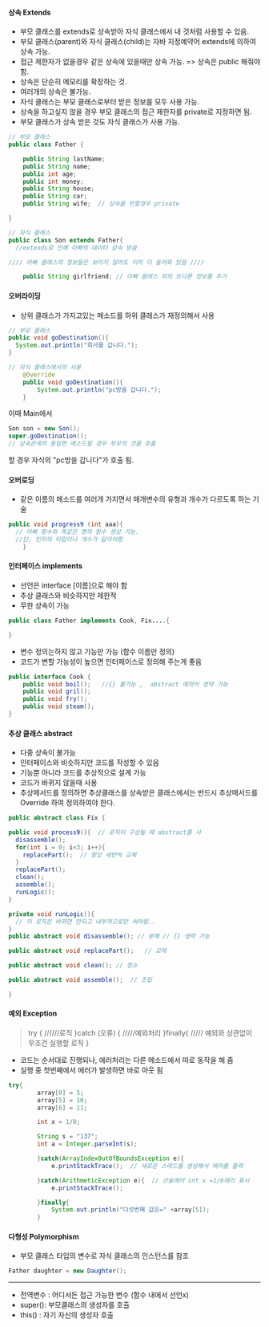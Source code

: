 #### 상속 Extends

- 부모 클래스를 extends로 상속받아 자식 클래스에서 내 것처럼 사용할 수 있음.
- 부모 클래스(parent)와 자식 클래스(child)는 자바 지정예약어 extends에 의하여 상속 가능.
- 접근 제한자가 없을경우 같은 상속에 있을때만 상속 가능.
=> 상속은 public 해줘야 함.
- 상속은 단순히 메모리를 확장하는 것.
- 여러개의 상속은 불가능.
- 자식 클래스는 부모 클래스로부터 받은 정보를 모두 사용 가능.
- 상속을 하고싶지 않을 경우 부모 클래스의 접근 제한자를 private로 지정하면 됨.
- 부모 클래스가 상속 받은 것도 자식 클래스가 사용 가능.

```java
// 부모 클래스
public class Father {

	public String lastName;
	public String name;
	public int age;
	public int money;
	public String house;
	public String car;
	public String wife;  // 상속을 안할경우 private

}

// 자식 클래스
public class Son extends Father{  
  //extends로 인해 아빠의 데이터 상속 받음

//// 아빠 클래스의 정보들은 보이지 않아도 이미 다 들어와 있음 ////

	public String girlfriend; // 아빠 클래스 외의 또다른 정보를 추가

  ```


#### 오버라이딩

- 상위 클래스가 가지고있는 메소드를 하위 클래스가 재정의해서 사용

```java
// 부모 클래스
public void goDestination(){
  System.out.println("회사를 갑니다.");
}

// 자식 클래스에서의 사용
	@Override
	public void goDestination(){
		System.out.println("pc방을 갑니다.");
	}

```
이때 Main에서

```java
Son son = new Son();
super.goDestination();  
// 상속관계의 동일한 메소드일 경우 부모의 것을 호출
```
할 경우 자식의 "pc방을 갑니다"가 호출 됨.


#### 오버로딩

- 같은 이름의 메소드를 여러개 가지면서 매개변수의 유형과 개수가 다르도록 하는 기술

```java
public void progress9 (int aaa){
  // 아빠 함수와 똑같은 명의 함수 생성 가능.
  //단, 인자의 타입이나 개수가 달라야함
	}
````
#### 인터페이스 implements

- 선언은 interface [이름]으로 해야 함
- 추상 클래스와 비슷하지만 제한적
- 무한 상속이 가능
``` java
public class Father implements Cook, Fix....{

}
```
- 변수 정의는하지 않고 기능만 가능 (함수 이름만 정의)
- 코드가 변할 가능성이 높으면 인터페이스로 정의해 주는게 좋음
```java
public interface Cook {
	public void boil();   //{} 불가능 ,  abstract 예약어 생략 가능
	public void gril();
	public void fry();
	public void steam();
}
```


#### 추상 클래스 abstract

- 다중 상속이 불가능
- 인터페이스와 비슷하지만 코드를 작성할 수 있음
- 기능뿐 아니라 코드를 추상적으로 설계 가능
- 코드가 바뀌지 않을때 사용
- 추상메서드를 정의하면 추상클래스를 상속받은 클래스에서는 반드시 추상메서드를 Override 하여 정의하여야 한다.

```java
public abstract class Fix {

public void process9(){  // 로직이 구상될 때 abstract를 사
  disassemble();
  for(int i = 0; i<3; i++){
    replacePart();  // 항상 세번씩 교체
  }
  replacePart();
  clean();
  assemble();
  runLogic();
}

private void runLogic(){
  // 이 로직은 바뀌면 안되고 내부적으로만 써야됨..
}
public abstract void disassemble(); // 분해 // {} 생략 가능

public abstract void replacePart();   // 교체

public abstract void clean(); // 청소

public abstract void assemble();  // 조립

}

```

#### 예외 Exception

> try {
  //////로직
}catch (오류) {
  /////예외처리
}finally{
  ///// 예외와 상관없이 무조건 실행할 로직
}

- 코드는 순서대로 진행되나, 에러처리는 다른 메소드에서 따로 동작을 해 줌
- 실행 중 첫번째에서 에러가 발생하면 바로 아웃 됨

```java
try{
		array[0] = 5;
		array[5] = 10;
		array[6] = 11;

		int x = 1/0;

		String s = "137";
		int a = Integer.parseInt(s);

		}catch(ArrayIndexOutOfBoundsException e){
			e.printStackTrace();  // 새로운 스레드를 생성해서 에러를 출력

		}catch(ArithmeticException e){  // 산술에러 int x =1/0에러 표시
			e.printStackTrace();

		}finally{
			System.out.println("다섯번째 값은=" +array[5]);
		}
```

#### 다형성 Polymorphism

- 부모 클래스 타입의 변수로 자식 클래스의 인스턴스를 참조
```java
Father daughter = new Daughter();
```

---
- 전역변수 : 어디서든 접근 가능한 변수 (함수 내에서 선언x)
- super(): 부모클래스의 생성자를 호출
- this() : 자기 자신의 생성자 호출
